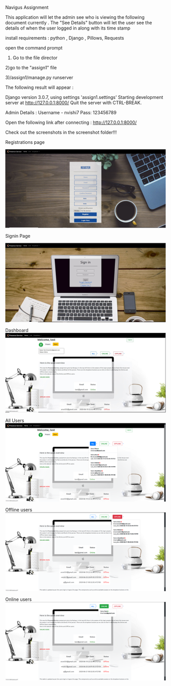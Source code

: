 Navigus Assignment

This application will let the admin see who is viewing the following document currently . The "See Details" button will let the user see the
details of when the user logged in along with its time stamp 

install requirements :
python ,
Django ,
Pillows,
Requests



open the command prompt
1) Go to the file director

2)go to the "assign1" file

3)/assign1/manage.py runserver


The following result will appear :

Django version 3.0.7, using settings 'assign1.settings'
Starting development server at http://127.0.0.1:8000/
Quit the server with CTRL-BREAK.



Admin Details :  Username - nvishi7
                 Pass: 123456789

Open the following link after connecting : http://127.0.0.1:8000/

Check out the screenshots in the screenshot folder!!!

Registrations page

   ![Alt text](https://github.com/nishnk7799/presence_service/blob/master/screenshots/reg.JPG "Registration")
   
Signin Page

   ![Alt text](https://github.com/nishnk7799/presence_service/blob/master/screenshots/sign.JPG "SignIn")

Dashboard
   ![Alt text](https://github.com/nishnk7799/presence_service/blob/master/screenshots/dash1.JPG "Dashboard")

All Users
   ![Alt text](https://github.com/nishnk7799/presence_service/blob/master/screenshots/dash2.png "Dashboard")

Offline users
   ![Alt text](https://github.com/nishnk7799/presence_service/blob/master/screenshots/dash3.png "Dashboard")
   
Online users
   ![Alt text](https://github.com/nishnk7799/presence_service/blob/master/screenshots/dash4.png "Dashboard")
   








